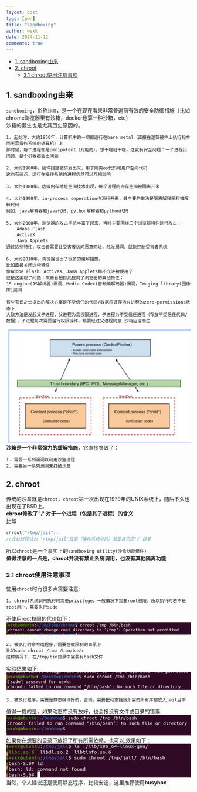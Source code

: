 ```yaml
---
layout: post
tags: [pwn]
title: "sandboxing"
author: wsxk
date: 2024-11-12
comments: true
---
```


- [1. sandboxing由来](#1-sandboxing由来)
- [2. chroot](#2-chroot)
  - [2.1 chroot使用注意事项](#21-chroot使用注意事项)

## 1. sandboxing由来<br>
`sandboxing`，俗称`沙箱`，是一个在现在看来非常普遍前有效的安全防御措施（比如chrome浏览器里有沙箱，docker也算一种沙箱，etc）<br>
沙箱的诞生也是尤其历史原因的。<br>
```
1. 起始时，大约1950年，计算机中的一切都运行在bare metal（直接在逻辑硬件上执行指令而无需操作系统的计算机）上
那时候，每个进程都是omnipotent（万能的），想干啥就干啥。这就有安全问题：一个进程出问题，整个机器都会出问题

2. 大约1960年，硬件措施被研发出来，用于隔离os代码和用户空间代码
这也有弱点，运行在操作系统的进程仍然可以互相影响

3. 大约1980年，虚拟内存地址空间技术出现，每个进程的内存空间被隔离开来

4. 大约1990年，in-process seperation也流行开来，最主要的做法是隔离解释器和被解释代码
例如，java解释器和java代码，python解释器和python代码

5. 大约2000年，浏览器的攻击手法丰富了起来，当时主要围绕三个浏览器特性进行攻击：
    Adobe Flash
    ActiveX
    Java Applets
通过这些特性，攻击者需要让受害者访问恶意网址，触发漏洞，就能控制受害者系统

6. 大约2010年，浏览器也出了很多的缓解措施。
比如直接关闭这些特性
像Adobe Flash、ActiveX、Java Applets都不允许被使用了
但是这出现了问题：攻击者把目光投向了浏览器的其他特性：
JS engine(JS解析器)漏洞、Media Codec(音频编解码器)漏洞，Imaging library(图像库)漏洞

有些有识之士提出的解决方案是不受信任的代码/数据应该存活在进程的zero-permissions状态下
大致方法是发起父子进程，父进程为高权限进程，子进程为不受信任进程（存放不受信任代码/数据），子进程每次需要运行权限操作，都要经过父进程同意,沙箱应运而生
```
![](https://raw.githubusercontent.com/wsxk/wsxk_pictures/main/2024-9-25/20241020192813.png)<br>
**沙箱是一个非常强力的缓解措施**，它直接导致了：<br>
```
1. 需要一系列漏洞以利用沙盒进程
2. 需要另一系列漏洞来打破沙盒
```


## 2. chroot<br>
传统的沙盒就是`chroot`，`chroot`第一次出现在1979年的UNIX系统上，随后不久也出现在了BSD上。<br>
**chroot修改了 '/' 对于一个进程（包括其子进程）的含义**<br>
比如<br>
```c
chroot("/tmp/jail");
//会让进程认为 '/tmp/jail'目录（操作系统中的）就是自己的'/'目录 
```
所以`chroot`是一个事实上的`sandboxing utility(沙盒功能组件)`<br>
**值得注意的一点是，chroot并没有禁止系统调用，也没有其他隔离功能**<br>

### 2.1 chroot使用注意事项<br>
使用`chroot`时有很多点需要注意:<br>
```
1. chroot系统调用执行时需要privilege，一般情况下需要root权限，所以执行时若不是root用户，需要执行sudo
```
不使用root权限的代价如下：<br>
![](https://raw.githubusercontent.com/wsxk/wsxk_pictures/main/2024-9-25/20241021225618.png)<br>

```
2. 被执行的命令或程序，需要在被限制的目录下
比如sudo chroot /tmp /bin/bash
这种情况下，在/tmp/bin目录中需要有bash文件
```
实验结果如下:<br>
![](https://raw.githubusercontent.com/wsxk/wsxk_pictures/main/2024-9-25/20241021225911.png)
```
3. 被执行程序，需要是静态编译好的，否则，需要把动态链接所需的所有库都放入jail当中
```
值得一提的是，如果动态库没有放好，也会报没有文件或目录的错误<br>
![](https://raw.githubusercontent.com/wsxk/wsxk_pictures/main/2024-9-25/20241022213844.png)
如果你在想要的目录下放好了所有所需依赖，也可以,效果如下：<br>
![](https://raw.githubusercontent.com/wsxk/wsxk_pictures/main/2024-9-25/20241022214620.png)
当然，个人建议还是使用静态程序，比较安逸，这里推荐使用**busybox**<br>